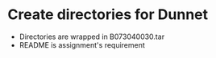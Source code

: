 # Create directories for Dunnet
* Directories are wrapped in B073040030.tar
* README is assignment's requirement